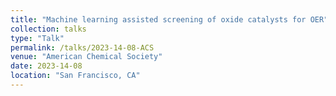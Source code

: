 ```yaml
---
title: "Machine learning assisted screening of oxide catalysts for OER"
collection: talks
type: "Talk"
permalink: /talks/2023-14-08-ACS
venue: "American Chemical Society"
date: 2023-14-08
location: "San Francisco, CA"
---
```

